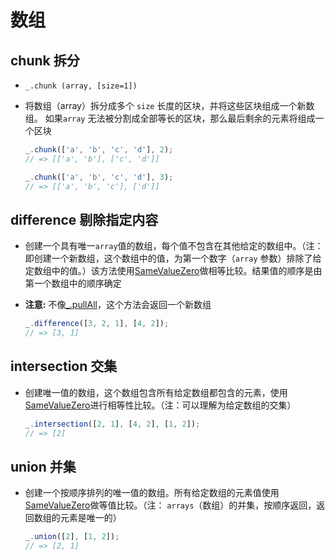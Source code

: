 # 数组

## chunk 拆分

  - `_.chunk (array, [size=1])`

  - 将数组（array）拆分成多个 `size` 长度的区块，并将这些区块组成一个新数组。 如果`array` 无法被分割成全部等长的区块，那么最后剩余的元素将组成一个区块

    ```javascript
    _.chunk(['a', 'b', 'c', 'd'], 2);
    // => [['a', 'b'], ['c', 'd']]

    _.chunk(['a', 'b', 'c', 'd'], 3);
    // => [['a', 'b', 'c'], ['d']]

    ```

## difference 剔除指定内容

  - 创建一个具有唯一`array`值的数组，每个值不包含在其他给定的数组中。（注：即创建一个新数组，这个数组中的值，为第一个数字（`array` 参数）排除了给定数组中的值。）该方法使用[SameValueZero](http://ecma-international.org/ecma-262/6.0/#sec-samevaluezero "SameValueZero")做相等比较。结果值的顺序是由第一个数组中的顺序确定

  - **注意:** 不像[\_.pullAll](https://www.lodashjs.com/docs/lodash.difference#pullAll "_.pullAll")，这个方法会返回一个新数组

    ```javascript
    _.difference([3, 2, 1], [4, 2]);
    // => [3, 1]
    ```

## intersection 交集

  - 创建唯一值的数组，这个数组包含所有给定数组都包含的元素，使用[SameValueZero](http://ecma-international.org/ecma-262/6.0/#sec-samevaluezero "SameValueZero")进行相等性比较。（注：可以理解为给定数组的交集）

    ```javascript
    _.intersection([2, 1], [4, 2], [1, 2]);
    // => [2]

    ```

## union 并集

  - 创建一个按顺序排列的唯一值的数组。所有给定数组的元素值使用[SameValueZero](http://ecma-international.org/ecma-262/6.0/#sec-samevaluezero "SameValueZero")做等值比较。（注： `arrays`（数组）的并集，按顺序返回，返回数组的元素是唯一的）

    ```javascript
    _.union([2], [1, 2]);
    // => [2, 1]
    ```
